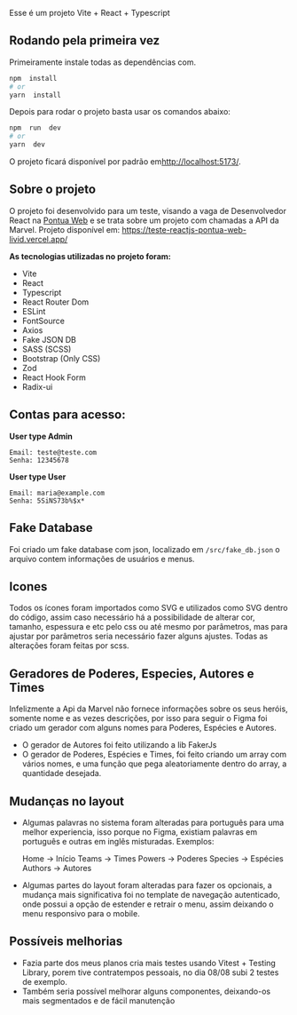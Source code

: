 Esse é um projeto Vite + React + Typescript

  

## Rodando pela primeira vez 

Primeiramente instale todas as dependências com.  

```bash
npm  install
# or
yarn  install
```

Depois para rodar o projeto basta usar os comandos abaixo:
```bash
npm  run  dev
# or
yarn  dev
```


  

O projeto ficará disponível por padrão em[http://localhost:5173/](http://localhost:5173/).



  

## Sobre o projeto

  O projeto foi desenvolvido para um teste, visando a vaga de Desenvolvedor React na [Pontua Web](https://pontua.com.br/) e se trata sobre um projeto com chamadas a API da Marvel.
  Projeto disponível em: https://teste-reactjs-pontua-web-livid.vercel.app/


**As tecnologias utilizadas no projeto foram:**
- Vite
- React
- Typescript
- React Router Dom
- ESLint
- FontSource
- Axios
- Fake JSON DB
- SASS (SCSS)
- Bootstrap (Only CSS)
- Zod
- React Hook Form
- Radix-ui

 
## Contas para acesso:

**User type Admin**

    Email: teste@teste.com
    Senha: 12345678

**User type User**

    Email: maria@example.com
    Senha: 5SiNS73b%$x*

## Fake Database
Foi criado um fake database com json, localizado em `/src/fake_db.json` o arquivo contem informações de usuários e menus.

## Icones
Todos os ícones foram importados como SVG e utilizados como SVG dentro do código, assim caso necessário há a possibilidade de alterar cor, tamanho, espessura e etc pelo css ou até mesmo por parâmetros, mas para ajustar por parâmetros seria necessário fazer alguns ajustes. Todas as alterações foram feitas por scss.

## Geradores de Poderes, Especies, Autores e Times
Infelizmente a Api da Marvel não fornece informações sobre os seus heróis, somente nome e as vezes descrições, por isso para seguir o Figma foi criado um gerador com alguns nomes para Poderes, Espécies e Autores.

- O gerador de Autores foi feito utilizando a lib FakerJs
- O gerador de Poderes, Espécies e Times, foi feito criando um array com vários nomes, e uma função que pega aleatoriamente dentro do array, a quantidade desejada.
  
## Mudanças no layout

- Algumas palavras no sistema foram alteradas para português para uma melhor experiencia, isso porque no Figma, existiam palavras em português e outras em inglês misturadas.
Exemplos:
    

     Home -> Início
        Teams -> Times
        Powers -> Poderes
        Species -> Espécies
        Authors -> Autores

- Algumas partes do layout foram alteradas para fazer os opcionais, a mudança mais significativa foi no template de navegação autenticado, onde possui a opção de estender e retrair o menu, assim deixando o menu responsivo para o mobile.

  
## Possíveis melhorias

- Fazia parte dos meus planos cria mais testes usando Vitest + Testing Library, porem tive contratempos pessoais, no dia 08/08 subi 2 testes de exemplo.
- Também seria possível melhorar alguns componentes, deixando-os mais segmentados e de fácil manutenção
 
